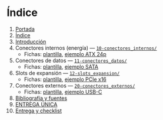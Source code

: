 # Índice

1. [Portada](00-portada.md)  
2. [Índice](01-indice.md)  
3. [Introducción](02-introduccion.md)  
4. Conectores internos (energía) — [`10-conectores_internos/`](10-conectores_internos/README.md)  
   - Fichas: [plantilla](10-conectores_internos/fichas/06_Molex.md), [ejemplo ATX 24p](10-conectores_internos/fichas/01_atx_24p.md)
5. Conectores de datos — [`11-conectores_datos/`](11-conectores_datos/README.md)  
   - Fichas: [plantilla](11-conectores_datos/fichas/13_SAS.md), [ejemplo SATA](11-conectores_datos/fichas/11_sata.md)
6. Slots de expansión — [`12-slots_expansion/`](12-slots_expansion/README.md)  
   - Fichas: [plantilla](12-slots_expansion/fichas/22_M.2_WF.md), [ejemplo PCIe x16](12-slots_expansion/fichas/21pcie_x16.md)
7. Conectores externos — [`20-conectores_externos/`](20-conectores_externos/README.md)  
   - Fichas: [plantilla](20-conectores_externos/fichas/37_vga.md), [ejemplo USB-C](20-conectores_externos/fichas/31_usb_c.md)
8. [Bibliografía y fuentes](30-bibliografia.md)  
9. [ENTREGA ÚNICA](90-ENTREGA_UNICA.md)  
10. [Entrega y checklist](99-entrega_y_checklist.md)

